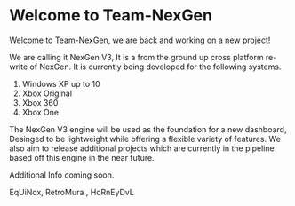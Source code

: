 # Welcome to Team-NexGen

Welcome to Team-NexGen, we are back and working on a new project! 

We are calling it NexGen V3, It is a from the ground up cross platform re-write of NexGen. It is currently being developed for the following systems.

1) Windows XP up to 10
2) Xbox Original
3) Xbox 360
4) Xbox One

The NexGen V3 engine will be used as the foundation for a new dashboard, Desinged to be lightweight while offering a flexible variety of features.
We also aim to release additional projects which are currently in the pipeline based off this engine in the near future.

Additional Info coming soon.

EqUiNox, RetroMura , HoRnEyDvL

